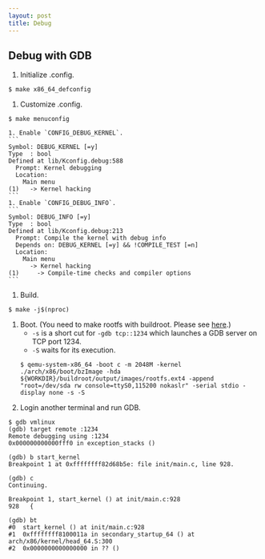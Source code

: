 ```yaml
---
layout: post
title: Debug
---
```




## Debug with GDB
1. Initialize .config.
  ```
  $ make x86_64_defconfig
  ```
1. Customize .config.
  ```
  $ make menuconfig
  ```
	1. Enable `CONFIG_DEBUG_KERNEL`.
    ```
    Symbol: DEBUG_KERNEL [=y]
    Type  : bool
    Defined at lib/Kconfig.debug:588
      Prompt: Kernel debugging
      Location:
        Main menu
    (1)   -> Kernel hacking
    ```
	1. Enable `CONFIG_DEBUG_INFO`.
    ```
    Symbol: DEBUG_INFO [=y]
    Type  : bool
    Defined at lib/Kconfig.debug:213
      Prompt: Compile the kernel with debug info
      Depends on: DEBUG_KERNEL [=y] && !COMPILE_TEST [=n]
      Location:
        Main menu
          -> Kernel hacking
    (1)     -> Compile-time checks and compiler options
    ```
1. Build.
```
$ make -j$(nproc)
```
1. Boot. (You need to make rootfs with buildroot. Please see [here](https://zulinx86.com/notebook/kernel/environment).)
	- `-s` is a short cut for `-gdb tcp::1234` which launches a GDB server on TCP port 1234.
	- `-S` waits for its execution.
    ```
    $ qemu-system-x86_64 -boot c -m 2048M -kernel ./arch/x86/boot/bzImage -hda ${WORKDIR}/buildroot/output/images/rootfs.ext4 -append "root=/dev/sda rw console=ttyS0,115200 nokaslr" -serial stdio -display none -s -S
    ```
1. Login another terminal and run GDB.
  ```
  $ gdb vmlinux
  (gdb) target remote :1234 
  Remote debugging using :1234
  0x000000000000fff0 in exception_stacks ()

  (gdb) b start_kernel
  Breakpoint 1 at 0xffffffff82d68b5e: file init/main.c, line 928.

  (gdb) c
  Continuing.

  Breakpoint 1, start_kernel () at init/main.c:928
  928	{

  (gdb) bt
  #0  start_kernel () at init/main.c:928
  #1  0xffffffff8100011a in secondary_startup_64 () at arch/x86/kernel/head_64.S:300
  #2  0x0000000000000000 in ?? ()
  ```